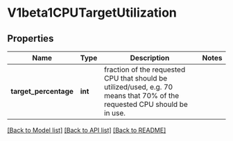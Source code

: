 # V1beta1CPUTargetUtilization

## Properties
Name | Type | Description | Notes
------------ | ------------- | ------------- | -------------
**target_percentage** | **int** | fraction of the requested CPU that should be utilized/used, e.g. 70 means that 70% of the requested CPU should be in use. | 

[[Back to Model list]](../README.md#documentation-for-models) [[Back to API list]](../README.md#documentation-for-api-endpoints) [[Back to README]](../README.md)


